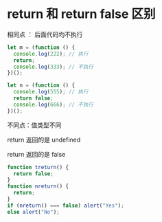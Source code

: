 # return 和 return false 区别

相同点 ： 后面代码均不执行

```js
let m = (function () {
  console.log(222); // 执行
  return;
  console.log(333); // 不执行
})();

let n = (function () {
  console.log(555); // 执行
  return false;
  console.log(666); // 不执行
})();
```

不同点：值类型不同

return 返回的是 undefined

return 返回的是 false

```js
function treturn() {
  return false;
}
function nreturn() {
  return;
}
if (nreturn() === false) alert("Yes");
else alert("No");
```
